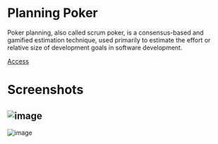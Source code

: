# Planning Poker

Poker planning, also called scrum poker, is a consensus-based and gamified estimation technique, used primarily to estimate the effort or relative size of development goals in software development.

[Access](https://wictorchaves.github.io/planningPoker/)

# Screenshots

![image](https://user-images.githubusercontent.com/29871621/155921342-84c1c52b-5269-4b01-b3c2-f15c5ec18eb9.png)
---
![image](https://user-images.githubusercontent.com/29871621/155921859-404988c7-6045-4e3a-b337-1c090447b1f5.png)

